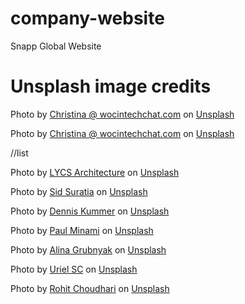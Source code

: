 # company-website
Snapp Global Website


# Unsplash image credits

Photo by <a href="https://unsplash.com/@wocintechchat?utm_source=unsplash&utm_medium=referral&utm_content=creditCopyText">Christina @ wocintechchat.com</a> on <a href="https://unsplash.com/photos/FVgECvTjlBQ?utm_source=unsplash&utm_medium=referral&utm_content=creditCopyText">Unsplash</a>
  
  
Photo by <a href="https://unsplash.com/@wocintechchat?utm_source=unsplash&utm_medium=referral&utm_content=creditCopyText">Christina @ wocintechchat.com</a> on <a href="https://unsplash.com/photos/UTw3j_aoIKM?utm_source=unsplash&utm_medium=referral&utm_content=creditCopyText">Unsplash</a>
  

//list

Photo by <a href="https://unsplash.com/@lycs?utm_source=unsplash&utm_medium=referral&utm_content=creditCopyText">LYCS Architecture</a> on <a href="https://unsplash.com/photos/aKij95Mmus8?utm_source=unsplash&utm_medium=referral&utm_content=creditCopyText">Unsplash</a>
  
Photo by <a href="https://unsplash.com/@sid_suratia?utm_source=unsplash&utm_medium=referral&utm_content=creditCopyText">Sid Suratia</a> on <a href="https://unsplash.com/photos/YJtiPGImg6Y?utm_source=unsplash&utm_medium=referral&utm_content=creditCopyText">Unsplash</a>
  
Photo by <a href="https://unsplash.com/@dekubaum?utm_source=unsplash&utm_medium=referral&utm_content=creditCopyText">Dennis Kummer</a> on <a href="https://unsplash.com/photos/52gEprMkp7M?utm_source=unsplash&utm_medium=referral&utm_content=creditCopyText">Unsplash</a>
  
Photo by <a href="https://unsplash.com/@paulminami?utm_source=unsplash&utm_medium=referral&utm_content=creditCopyText">Paul Minami</a> on <a href="https://unsplash.com/photos/-tzPh9aswxU?utm_source=unsplash&utm_medium=referral&utm_content=creditCopyText">Unsplash</a>
  
Photo by <a href="https://unsplash.com/@alinnnaaaa?utm_source=unsplash&utm_medium=referral&utm_content=creditCopyText">Alina Grubnyak</a> on <a href="https://unsplash.com/photos/ZiQkhI7417A?utm_source=unsplash&utm_medium=referral&utm_content=creditCopyText">Unsplash</a>
  
Photo by <a href="https://unsplash.com/@urielsc26?utm_source=unsplash&utm_medium=referral&utm_content=creditCopyText">Uriel SC</a> on <a href="https://unsplash.com/photos/11KDtiUWRq4?utm_source=unsplash&utm_medium=referral&utm_content=creditCopyText">Unsplash</a>
  
Photo by <a href="https://unsplash.com/@lilrohit?utm_source=unsplash&utm_medium=referral&utm_content=creditCopyText">Rohit Choudhari</a> on <a href="https://unsplash.com/photos/puy-FW4fOJc?utm_source=unsplash&utm_medium=referral&utm_content=creditCopyText">Unsplash</a>
  